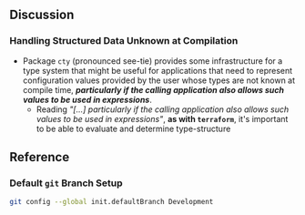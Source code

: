 ## Discussion 

### Handling Structured Data Unknown at Compilation

- Package `cty` (pronounced see-tie) provides some infrastructure for a type system that might be useful for applications that need to represent configuration values provided by the user whose types are not known at compile time, ***particularly if the calling application also allows such values to be used in expressions***.
  - Reading *"[...] particularly if the calling application also allows such values to be used in expressions"*, **as with
    `terraform`**, it's important to be able to evaluate and determine
    type-structure

## Reference

### Default `git` Branch Setup

```bash
git config --global init.defaultBranch Development
```